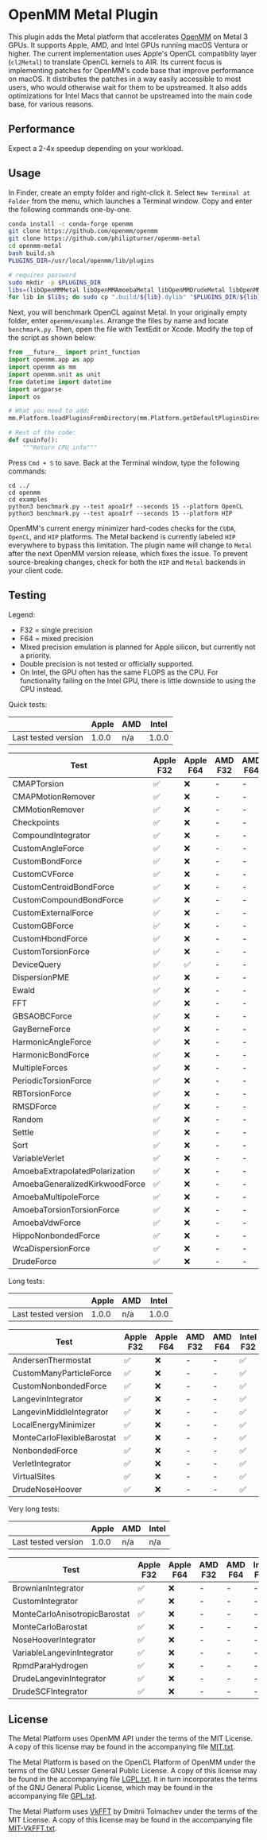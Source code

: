 # OpenMM Metal Plugin

This plugin adds the Metal platform that accelerates [OpenMM](https://openmm.org) on Metal 3 GPUs. It supports Apple, AMD, and Intel GPUs running macOS Ventura or higher. The current implementation uses Apple's OpenCL compatiblity layer (`cl2Metal`) to translate OpenCL kernels to AIR. Its current focus is implementing patches for OpenMM's code base that improve performance on macOS. It distributes the patches in a way easily accessible to most users, who would otherwise wait for them to be upstreamed. It also adds optimizations for Intel Macs that cannot be upstreamed into the main code base, for various reasons.

<!--
> \* The current version supports macOS Monterey. Ventura will only be required after the transition to Metal.

The Metal plugin will eventually transition kernels directly to the Metal API. Doing so enables optimizations like SIMD-group reductions and indirect command buffers, but removes double precision support on AMD GPUs. Before the transition, `double` and/or `mixed` precision will be deactivated. The plugin will eventually use [double-single FP64 emulation](https://andrewthall.org/papers/df64_qf128.pdf) to bring back `mixed`, this time supporting all GPUs.

Another goal is to support machine learning potentials, similar to [openmm-torch](https://github.com/openmm/openmm-torch). This repository should provide a more direct pathway to [MPSGraph](https://developer.apple.com/documentation/metalperformanceshadersgraph), the high-level MLIR compiler harnessed by tensorflow-metal and PyTorch. The plugin should create API (e.g. `MPSGraphForce`) for extracting the `MTLBuffer` backing an OpenMM class. The API should also facilitate construction of `MPSGraphTensor` and `MPSGraphTensorData` instances from the buffer. The ML potential (written in C++) should be made accessible from Swift - the language for using MPSGraph. Swift code will access all other OpenMM APIs through [PythonKit](https://github.com/pvieito/PythonKit).
-->

## Performance

Expect a 2-4x speedup depending on your workload.

## Usage

In Finder, create an empty folder and right-click it. Select `New Terminal at Folder` from the menu, which launches a Terminal window. Copy and enter the following commands one-by-one.

```bash
conda install -c conda-forge openmm
git clone https://github.com/openmm/openmm
git clone https://github.com/philipturner/openmm-metal
cd openmm-metal
bash build.sh
PLUGINS_DIR=/usr/local/openmm/lib/plugins

# requires password
sudo mkdir -p $PLUGINS_DIR
libs=(libOpenMMMetal libOpenMMAmoebaMetal libOpenMMDrudeMetal libOpenMMRPMDMetal)
for lib in $libs; do sudo cp ".build/${lib}.dylib" "$PLUGINS_DIR/${lib}.dylib"; done
```

Next, you will benchmark OpenCL against Metal. In your originally empty folder, enter `openmm/examples`. Arrange the files by name and locate `benchmark.py`. Then, open the file with TextEdit or Xcode. Modify the top of the script as shown below:

```python
from __future__ import print_function
import openmm.app as app
import openmm as mm
import openmm.unit as unit
from datetime import datetime
import argparse
import os

# What you need to add:
mm.Platform.loadPluginsFromDirectory(mm.Platform.getDefaultPluginsDirectory())

# Rest of the code:
def cpuinfo():
    """Return CPU info"""
```

Press `Cmd + S` to save. Back at the Terminal window, type the following commands:

```
cd ../
cd openmm
cd examples
python3 benchmark.py --test apoa1rf --seconds 15 --platform OpenCL
python3 benchmark.py --test apoa1rf --seconds 15 --platform HIP
```

OpenMM's current energy minimizer hard-codes checks for the `CUDA`, `OpenCL`, and `HIP` platforms. The Metal backend is currently labeled `HIP` everywhere to bypass this limitation. The plugin name will change to `Metal` after the next OpenMM version release, which fixes the issue. To prevent source-breaking changes, check for both the `HIP` and `Metal` backends in your client code.

## Testing

Legend:
- F32 = single precision
- F64 = mixed precision
- Mixed precision emulation is planned for Apple silicon, but currently not a priority.
- Double precision is not tested or officially supported.
- On Intel, the GPU often has the same FLOPS as the CPU. For functionality failing on the Intel GPU, there is little downside to using the CPU instead.


<!--

For reference: ✅
For reference: ❌

-->

Quick tests:

|                     | Apple | AMD | Intel |
| ------------------- | ----- | --- | ----- |
| Last tested version | 1.0.0   | n/a | 1.0.0   |

| Test                           | Apple F32 | Apple F64 | AMD F32 | AMD F64 | Intel F32 | Intel F64 |
| ------------------------------ | ----------- | ----------- | --------- | --------- | ----------- | ----------- |
| CMAPTorsion                    | ✅           | ❌           | -         | -         | ✅           | ❌           |
| CMAPMotionRemover              | ✅           | ❌           | -         | -         | ✅           | ❌           |
| CMMotionRemover                | ✅           | ❌           | -         | -         | ✅           | ❌           |
| Checkpoints                    | ✅           | ❌           | -         | -         | ✅           | ❌           |
| CompoundIntegrator             | ✅           | ❌           | -         | -         | ✅           | ❌           |
| CustomAngleForce               | ✅           | ❌           | -         | -         | ✅           | ❌           |
| CustomBondForce                | ✅           | ❌           | -         | -         | ✅           | ❌           |
| CustomCVForce                  | ✅           | ❌           | -         | -         | ✅           | ❌           |
| CustomCentroidBondForce        | ✅           | ❌           | -         | -         | ✅           | ❌           |
| CustomCompoundBondForce        | ✅           | ❌           | -         | -         | ✅           | ❌           |
| CustomExternalForce            | ✅           | ❌           | -         | -         | ✅           | ❌           |
| CustomGBForce                  | ✅           | ❌           | -         | -         | ✅           | ❌           |
| CustomHbondForce               | ✅           | ❌           | -         | -         | ✅           | ❌           |
| CustomTorsionForce             | ✅           | ❌           | -         | -         | ✅           | ❌           |
| DeviceQuery                    | ✅           | ✅           | -         | -         | ✅           | ✅           |
| DispersionPME                  | ✅           | ❌           | -         | -         | ❌           | ❌           |
| Ewald                          | ✅           | ❌           | -         | -         | ❌           | ❌           |
| FFT                            | ✅           | ❌           | -         | -         | ❌           | ❌           |
| GBSAOBCForce                   | ✅           | ❌           | -         | -         | ✅           | ❌           |
| GayBerneForce                  | ✅           | ❌           | -         | -         | ❌           | ❌           |
| HarmonicAngleForce             | ✅           | ❌           | -         | -         | ✅           | ❌           |
| HarmonicBondForce              | ✅           | ❌           | -         | -         | ✅           | ❌           |
| MultipleForces                 | ✅           | ❌           | -         | -         | ✅           | ❌           |
| PeriodicTorsionForce           | ✅           | ❌           | -         | -         | ✅           | ❌           |
| RBTorsionForce                 | ✅           | ❌           | -         | -         | ✅           | ❌           |
| RMSDForce                      | ✅           | ❌           | -         | -         | ✅           | ❌           |
| Random                         | ✅           | ❌           | -         | -         | ✅           | ❌           |
| Settle                         | ✅           | ❌           | -         | -         | ✅           | ❌           |
| Sort                           | ✅           | ❌           | -         | -         | ✅           | ❌           |
| VariableVerlet                 | ✅           | ❌           | -         | -         | ✅           | ❌           |
| AmoebaExtrapolatedPolarization | ✅           | ❌           | -         | -         | ❌           | ❌           |
| AmoebaGeneralizedKirkwoodForce | ✅           | ❌           | -         | -         | ❌           | ❌           |
| AmoebaMultipoleForce           | ✅           | ❌           | -         | -         | ❌           | ❌           |
| AmoebaTorsionTorsionForce      | ✅           | ❌           | -         | -         | ✅           | ❌           |
| AmoebaVdwForce                 | ✅           | ❌           | -         | -         | ✅           | ❌           |
| HippoNonbondedForce            | ✅           | ❌           | -         | -         | ❌           | ❌           |
| WcaDispersionForce             | ✅           | ❌           | -         | -         | ✅           | ❌           |
| DrudeForce                     | ✅           | ❌           | -         | -         | ✅           | ❌           |

Long tests:

|                     | Apple | AMD | Intel |
| ------------------- | ----- | --- | ----- |
| Last tested version | 1.0.0   | n/a | 1.0.0  |

| Test                           | Apple F32 | Apple F64 | AMD F32 | AMD F64 | Intel F32 | Intel F64 |
| ------------------------------ | ----------- | ----------- | --------- | --------- | ----------- | ----------- |
| AndersenThermostat             | ✅           | ❌           | -         | -         | ✅           | ❌           |
| CustomManyParticleForce        | ✅           | ❌           | -         | -         | ✅           | ❌           |
| CustomNonbondedForce           | ✅           | ❌           | -         | -         | ✅           | ❌           |
| LangevinIntegrator             | ✅           | ❌           | -         | -         | ✅           | ❌           |
| LangevinMiddleIntegrator       | ✅           | ❌           | -         | -         | ✅           | ❌           |
| LocalEnergyMinimizer           | ✅           | ❌           | -         | -         | ✅           | ❌           |
| MonteCarloFlexibleBarostat     | ✅           | ❌           | -         | -         | ✅           | ❌           |
| NonbondedForce                 | ✅           | ❌           | -         | -         | ✅           | ✅           |
| VerletIntegrator               | ✅           | ❌           | -         | -         | ✅           | ❌           |
| VirtualSites                   | ✅           | ❌           | -         | -         | ✅           | ❌           |
| DrudeNoseHoover                | ✅           | ❌           | -         | -         | ✅           | ❌           |

Very long tests:

|                     | Apple | AMD | Intel |
| ------------------- | ----- | --- | ----- |
| Last tested version | 1.0.0   | n/a | n/a   |


| Test                           | Apple F32 | Apple F64 | AMD F32 | AMD F64 | Intel F32 | Intel F64 |
| ------------------------------ | ----------- | ----------- | --------- | --------- | ----------- | ----------- |
| BrownianIntegrator             | ✅           | ❌           | -         | -         | -           | -           |
| CustomIntegrator               | ✅           | ❌           | -         | -         | -           | -           |
| MonteCarloAnisotropicBarostat  | ✅           | ❌           | -         | -         | -           | -           |
| MonteCarloBarostat             | ✅           | ❌           | -         | -         | -           | -           |
| NoseHooverIntegrator           | ✅           | ❌           | -         | -         | -           | -           |
| VariableLangevinIntegrator     | ✅           | ❌           | -         | -         | -           | -           |
| RpmdParaHydrogen               | ✅           | ❌           | -         | -         | -           | -           |
| DrudeLangevinIntegrator        | ✅           | ❌           | -         | -         | -           | -           |
| DrudeSCFIntegrator             | ✅           | ❌           | -         | -         | -           | -           |

## License

The Metal Platform uses OpenMM API under the terms of the MIT License.  A copy of this license may
be found in the accompanying file [MIT.txt](licenses/MIT.txt).

The Metal Platform is based on the OpenCL Platform of OpenMM under the terms of the GNU Lesser General
Public License.  A copy of this license may be found in the accompanying file
[LGPL.txt](licenses/LGPL.txt).  It in turn incorporates the terms of the GNU General Public
License, which may be found in the accompanying file [GPL.txt](licenses/GPL.txt).

The Metal Platform uses [VkFFT](https://github.com/DTolm/VkFFT) by Dmitrii Tolmachev under the terms
of the MIT License.  A copy of this license may be found in the accompanying file
[MIT-VkFFT.txt](licenses/MIT-VkFFT.txt).

